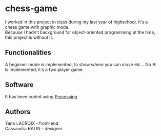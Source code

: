 # chess-game

I worked in this project in class during my last year of highschool.
It's a chess game with graphic mode.  
Because I hadn't background for object-oriented programming at the time, this project is without it.

## Functionalities

A beginner mode is implemented, to show where you can move etc...
No AI is implemented, it's a two player game.

## Software

It has been coded using [Processing](https://processing.org/).

## Authors

Yann LACROIX - front-end  
Cassandra BATIN - designer
